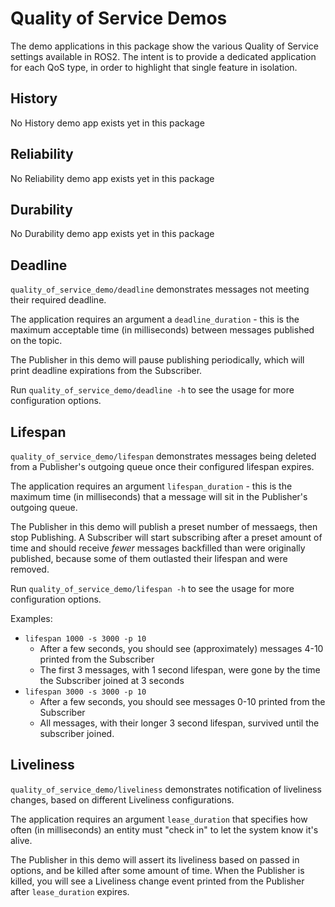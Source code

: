 # Quality of Service Demos

The demo applications in this package show the various Quality of Service settings available in ROS2. The intent is to provide a dedicated application for each QoS type, in order to highlight that single feature in isolation.

## History
No History demo app exists yet in this package

## Reliability
No Reliability demo app exists yet in this package

## Durability
No Durability demo app exists yet in this package

## Deadline
`quality_of_service_demo/deadline` demonstrates messages not meeting their required deadline.

The application requires an argument a `deadline_duration` - this is the maximum acceptable time (in milliseconds) between messages published on the topic.

The Publisher in this demo will pause publishing periodically, which will print deadline expirations from the Subscriber.

Run `quality_of_service_demo/deadline -h` to see the usage for more configuration options.

## Lifespan
`quality_of_service_demo/lifespan` demonstrates messages being deleted from a Publisher's outgoing queue once their configured lifespan expires.

The application requires an argument `lifespan_duration` - this is the maximum time (in milliseconds) that a message will sit in the Publisher's outgoing queue.

The Publisher in this demo will publish a preset number of messaegs, then stop Publishing. A Subscriber will start subscribing after a preset amount of time and should receive _fewer_ messages backfilled than were originally published, because some of them outlasted their lifespan and were removed.

Run `quality_of_service_demo/lifespan -h` to see the usage for more configuration options.

Examples:
* `lifespan 1000 -s 3000 -p 10`
  * After a few seconds, you should see (approximately) messages 4-10 printed from the Subscriber
  * The first 3 messages, with 1 second lifespan, were gone by the time the Subscriber joined at 3 seconds
* `lifespan 3000 -s 3000 -p 10`
  * After a few seconds, you should see messages 0-10 printed from the Subscriber
  * All messages, with their longer 3 second lifespan, survived until the subscriber joined.

## Liveliness
`quality_of_service_demo/liveliness` demonstrates notification of liveliness changes, based on different Liveliness configurations.

The application requires an argument `lease_duration` that specifies how often (in milliseconds) an entity must "check in" to let the system know it's alive.

The Publisher in this demo will assert its liveliness based on passed in options, and be killed after some amount of time. When the Publisher is killed, you will see a Liveliness change event printed from the Publisher after `lease_duration` expires.
